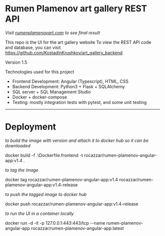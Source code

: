 # Rumen Plamenov art gallery REST API
_Visit [rumenplamenovart.com](https://rumenplamenovart.com/) to see final result_

This repo is the UI for the art gallery website
To view the REST API code and database, you can visit https://github.com/KostadinKrushkov/art_gallery_backend

Version 1.5

Technologies used for this project
- Frontend Development: Angular (Typescript), HTML, CSS
- Backend Development: Python3 + Flask + SQLAlchemy
- SQL server + SQL Management Studio
- Docker + docker-compose
- Testing: mostly integration tests with pytest, and some unit testing

---

# Deployment
_to build the image with version and attach it to docker hub so it can be downloaded_

docker build -f .\Dockerfile.frontend -t rocazzar/rumen-plamenov-angular-app:v1.4 .

_to tag the image_

docker tag rocazzar/rumen-plamenov-angular-app:v1.4 rocazzar/rumen-plamenov-angular-app:v1.4-release

_to push the tagged image to docker hub_

docker push rocazzar/rumen-plamenov-angular-app:v1.4-release

_to run the UI in a container locally_

docker run -d -it -p 127.0.0.1:443:443/tcp --name rumen-plamenov-angular-app rocazzar/rumen-plamenov-angular-app:latest

